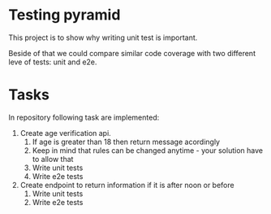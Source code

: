 # Testing pyramid
This project is to show why writing unit test is important.

Beside of that we could compare similar code coverage with two different leve of tests: unit and e2e.

# Tasks
In repository following task are implemented:

1. Create age verification api.
   1. If age is greater than 18 then return message acordingly
   2. Keep in mind that rules can be changed anytime - your solution have to allow that
   3. Write unit tests
   4. Write e2e tests
2. Create endpoint to return information if it is after noon or before
   1. Write unit tests
   2. Write e2e tests